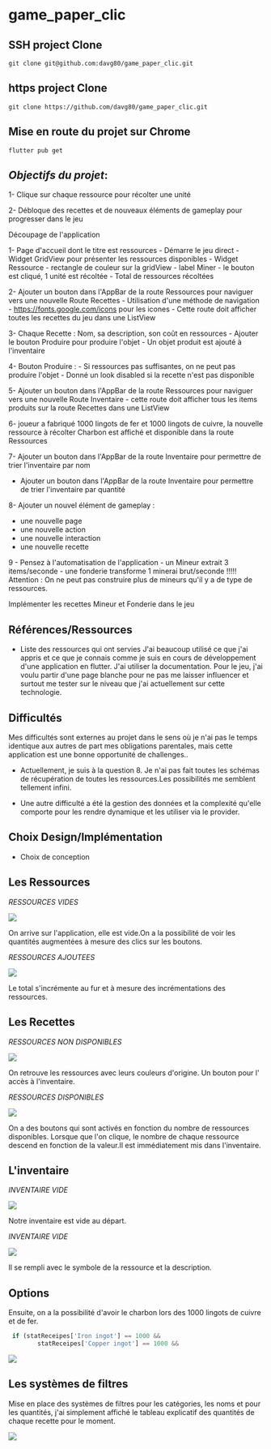 # game_paper_clic
	
## SSH project Clone 
``` 
git clone git@github.com:davg80/game_paper_clic.git
```
## https project Clone 
``` 
git clone https://github.com/davg80/game_paper_clic.git
```
## Mise en route du projet sur Chrome
```
flutter pub get
```

## _Objectifs du projet_:
1- Clique sur chaque ressource pour récolter une unité

2- Débloque des recettes et de nouveaux éléments de gameplay pour progresser dans le jeu

Découpage de l'application

1- Page d'accueil dont le titre est ressources
	- Démarre le jeu direct
	- Widget GridView pour présenter les ressources disponibles
	- Widget Ressource
		- rectangle de couleur sur la gridView
		- label Miner
	- le bouton est cliqué, 1 unité est récoltée
	- Total de ressources récoltées

2- Ajouter un bouton dans l'AppBar de la route Ressources pour naviguer vers une nouvelle Route Recettes
	- Utilisation d'une méthode de navigation
	- https://fonts.google.com/icons pour les icones
	- Cette route doit afficher toutes les recettes du jeu dans une ListView
	
3- Chaque Recette : Nom, sa description, son coût en ressources
	- Ajouter le bouton Produire pour produire l'objet
	- Un objet produit est ajouté à l'inventaire
	
4- Bouton Produire : 
	- Si ressources pas suffisantes, on ne peut pas produire l'objet
	- Donné un look disabled si la recette n'est pas disponible
	
5- Ajouter un bouton dans l'AppBar de la route Ressources pour naviguer vers une nouvelle Route Inventaire
	- cette route doit afficher tous les items produits sur la route Recettes dans une ListView

6- joueur a fabriqué 1000 lingots de fer et 1000 lingots de cuivre, la nouvelle ressource à récolter Charbon est affiché et disponible dans la route Ressources

7- Ajouter un bouton dans l'AppBar de la route Inventaire pour permettre de trier l'inventaire par nom
 - Ajouter un bouton dans l'AppBar de la route Inventaire pour permettre de trier l'inventaire par quantité
 
 8- Ajouter un nouvel élément de gameplay : 
  - une nouvelle page
  - une nouvelle action
  - une nouvelle interaction
  - une nouvelle recette
  
 9 - Pensez à l'automatisation de l'application
 	- un Mineur extrait 3 items/seconde 
 	- une fonderie transforme 1 minerai brut/seconde
 !!!!! Attention : On ne peut pas construire plus de mineurs qu'il y a de type de ressources.
 
 Implémenter les recettes Mineur et Fonderie dans le jeu
 
##  Références/Ressources
- Liste des ressources qui ont servies
J'ai beaucoup utilisé ce que j'ai appris et ce que je connais comme je suis en cours de développement d'une application en flutter. J'ai utiliser la documentation.
Pour le jeu, j'ai voulu partir d'une page blanche pour ne pas me laisser influencer et surtout me tester sur le niveau que j'ai actuellement sur cette technologie.

## Difficultés
Mes difficultés sont externes au projet dans le sens où je n'ai pas le temps identique aux autres de part mes obligations parentales, mais cette application est une bonne opportunité de challenges..

- Actuellement, je suis à la question 8. Je n'ai pas fait toutes les schémas de récupération de toutes les ressources.Les possibilités me semblent tellement infini.

- Une autre difficulté a été la gestion des données et la complexité qu'elle comporte pour les rendre dynamique et les utiliser via le provider.

## Choix Design/Implémentation
- Choix de conception

## Les Ressources

_RESSOURCES VIDES_

![](imagesReadme/RessourcesVides.png)

On arrive sur l'application, elle est vide.On a la possibilité de voir les quantités augmentées à mesure des clics sur les boutons.

_RESSOURCES AJOUTEES_

![](imagesReadme/RessourcesAjoutees.png)

Le total s'incrémente au fur et à mesure des incrémentations des ressources.

## Les Recettes

_RESSOURCES NON DISPONIBLES_

![](imagesReadme/RecettesEnAttente.png)

On retrouve les ressources avec leurs couleurs d'origine. Un bouton pour l' accès à l'inventaire.

_RESSOURCES DISPONIBLES_

![](imagesReadme/RecettesAvecProduire.png)

On a des boutons qui sont activés en fonction du nombre de ressources disponibles.
Lorsque que l'on clique, le nombre de chaque ressource descend en fonction de la valeur.Il est immédiatement mis dans l'inventaire.

## L'inventaire

_INVENTAIRE VIDE_

![](imagesReadme/InventaireVide.png)

Notre inventaire est vide au départ. 

_INVENTAIRE VIDE_

![](imagesReadme/InventaireAvecRecettes.png)

Il se rempli avec le symbole de la ressource et la description.

## Options
Ensuite, on a la possibilité d'avoir le charbon lors des 1000 lingots de cuivre et de fer.
```Dart
 if (statReceipes['Iron ingot'] == 1000 &&
        statReceipes['Copper ingot'] == 1000 &&
```
![](imagesReadme/RecettesAvecCharbon.png)

## Les systèmes de filtres

Mise en place des systèmes de filtres pour les catégories, les noms et pour les quantités, j'ai simplement affiché le tableau explicatif des quantités de chaque recette pour le moment.

![](imagesReadme/FilterSystem.png)
